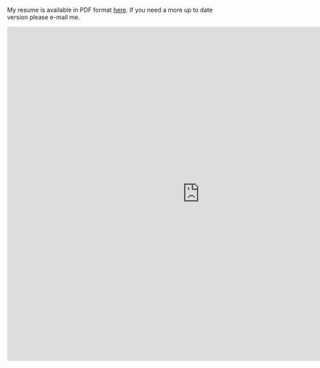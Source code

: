 My resume is available in PDF format <a href="resume.pdf">here</a>. If you need a more up to date version please e-mail me.

<iframe src="http://docs.google.com/viewer?url=http%3A%2F%2Fwww.amitlevy.com%2Fresume.pdf&embedded=true" width="900" height="780" style="border: none;">Your browser does not support iFrames</iframe>